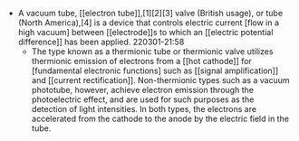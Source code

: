 - A vacuum tube, [[electron tube]],[1][2][3] valve (British usage), or tube (North America),[4] is a device that controls electric current [flow in a high vacuum] between [[electrode]]s to which an [[electric potential difference]] has been applied.
220301-21:58
    - The type known as a thermionic tube or thermionic valve utilizes thermionic emission of electrons from a [[hot cathode]] for [fundamental electronic functions] such as [[signal amplification]] and [[current rectification]]. Non-thermionic types such as a vacuum phototube, however, achieve electron emission through the photoelectric effect, and are used for such purposes as the detection of light intensities. In both types, the electrons are accelerated from the cathode to the anode by the electric field in the tube.
